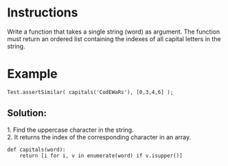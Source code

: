 # Instructions

Write a function that takes a single string (word) as argument. The function must return an ordered list containing the indexes of all capital letters in the string.

# Example

```
Test.assertSimilar( capitals('CodEWaRs'), [0,3,4,6] );
```

## Solution:

1\. Find the uppercase character in the string.  
2. It returns the index of the corresponding character in an array.

```
def capitals(word):
    return [i for i, v in enumerate(word) if v.isupper()]
```